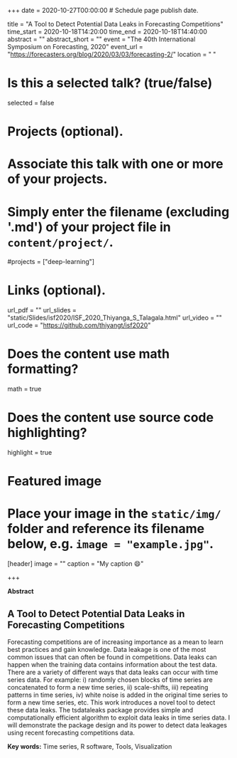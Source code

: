 +++
date = 2020-10-27T00:00:00  # Schedule page publish date.

title = "A Tool to Detect Potential Data Leaks in Forecasting Competitions"
time_start = 2020-10-18T14:20:00
time_end = 2020-10-18T14:40:00
abstract = ""
abstract_short = ""
event = "The 40th International Symposium on Forecasting, 2020"
event_url = "https://forecasters.org/blog/2020/03/03/forecasting-2/"
location = " "

# Is this a selected talk? (true/false)
selected = false

# Projects (optional).
#   Associate this talk with one or more of your projects.
#   Simply enter the filename (excluding '.md') of your project file in `content/project/`.
#projects = ["deep-learning"]

# Links (optional).
url_pdf = ""
url_slides = "static/Slides/isf2020/ISF_2020_Thiyanga_S_Talagala.html"
url_video = ""
url_code = "https://github.com/thiyangt/isf2020"

# Does the content use math formatting?
math = true

# Does the content use source code highlighting?
highlight = true

# Featured image
# Place your image in the `static/img/` folder and reference its filename below, e.g. `image = "example.jpg"`.
[header]
image = ""
caption = "My caption :smile:"

+++

**Abstract**

## A Tool to Detect Potential Data Leaks in Forecasting Competitions

Forecasting competitions are of increasing importance as a mean to learn best practices and gain knowledge. Data leakage is one of the most common issues that can often be found in competitions. Data leaks can happen when the training data contains information about the test data. There are a variety of different ways that data leaks can occur with time series data. For example: i) randomly chosen blocks of time series are concatenated to form a new time series, ii) scale-shifts, iii) repeating patterns in time series,  iv) white noise is added in the original time series to form a new time series, etc.  This work introduces a novel tool to detect these data leaks. The tsdataleaks package provides simple and computationally efficient algorithm to exploit data leaks in time series data. I will demonstrate the package design and its power to detect data leakages using recent forecasting competitions data.




**Key words:** Time series, R software, Tools, Visualization

